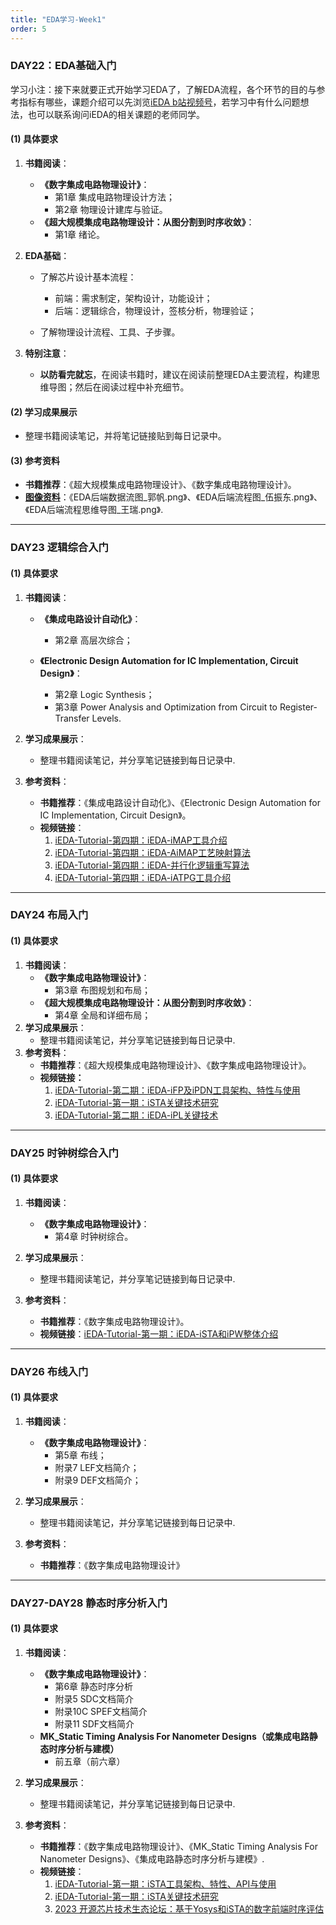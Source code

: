 ```yaml
---
title: "EDA学习-Week1"
order: 5
---
```

### DAY22：EDA基础入门

学习小注：接下来就要正式开始学习EDA了，了解EDA流程，各个环节的目的与参考指标有哪些，课题介绍可以先浏览[iEDA b站视频号](https://space.bilibili.com/1189298533)，若学习中有什么问题想法，也可以联系询问iEDA的相关课题的老师同学。

#### **(1) 具体要求**

1. **书籍阅读**：

   - **《数字集成电路物理设计》**：
     - 第1章 集成电路物理设计方法；
     - 第2章 物理设计建库与验证。
   - **《超大规模集成电路物理设计：从图分割到时序收敛》**：
     - 第1章 绪论。
2. **EDA基础**：

   - 了解芯片设计基本流程：

     - 前端：需求制定，架构设计，功能设计；
     - 后端：逻辑综合，物理设计，签核分析，物理验证；
   - 了解物理设计流程、工具、子步骤。
3. **特别注意**：

   - **以防看完就忘**，在阅读书籍时，建议在阅读前整理EDA主要流程，构建思维导图；然后在阅读过程中补充细节。

#### **(2) 学习成果展示**

- 整理书籍阅读笔记，并将笔记链接贴到每日记录中。

#### **(3) 参考资料**

- **书籍推荐**：《超大规模集成电路物理设计》、《数字集成电路物理设计》。
- **[图像资料](https://gitee.com/oscc-project/iTraining/tree/master/EDA/ppt)**：《EDA后端数据流图_郭帆.png》、《EDA后端流程图_伍振东.png》、《EDA后端流程思维导图_王瑞.png》.

---

### DAY23 逻辑综合入门

#### **(1) 具体要求**

1. **书籍阅读**：

   - **《集成电路设计自动化》**：

     - 第2章 高层次综合；
   - **《Electronic Design Automation for IC Implementation, Circuit Design》**：

     - 第2章 Logic Synthesis；
     - 第3章 Power Analysis and  Optimization from Circuit  to Register-Transfer Levels.
2. **学习成果展示**：

   - 整理书籍阅读笔记，并分享笔记链接到每日记录中.
3. **参考资料**：

   - **书籍推荐**：《集成电路设计自动化》、《Electronic Design Automation for IC Implementation, Circuit Design》。
   - **视频链接**：
     1. [iEDA-Tutorial-第四期：iEDA-iMAP工具介绍](https://www.bilibili.com/video/BV1TC4y1d7Jh)
     2. [iEDA-Tutorial-第四期：iEDA-AiMAP工艺映射算法](https://www.bilibili.com/video/BV1kj411479e)
     3. [iEDA-Tutorial-第四期：iEDA-并行化逻辑重写算法](https://www.bilibili.com/video/BV1F94y187se)
     4. [iEDA-Tutorial-第四期：iEDA-iATPG工具介绍](https://www.bilibili.com/video/BV1cu4y147L7)

---

### DAY24 布局入门

#### **(1) 具体要求**

1. **书籍阅读**：
   - **《数字集成电路物理设计》**：
     - 第3章 布图规划和布局；
   - **《超大规模集成电路物理设计：从图分割到时序收敛》**：
     - 第4章 全局和详细布局；
2. **学习成果展示**：
   - 整理书籍阅读笔记，并分享笔记链接到每日记录中.
3. **参考资料**：
   - **书籍推荐**：《超大规模集成电路物理设计》、《数字集成电路物理设计》。
   - **视频链接：**
     1. [iEDA-Tutorial-第二期：iEDA-iFP及iPDN工具架构、特性与使用](https://www.bilibili.com/video/BV1W14y1B7n)
     2. [iEDA-Tutorial-第一期：iSTA关键技术研究](https://www.bilibili.com/video/BV1GN411h7b3)
     3. [iEDA-Tutorial-第二期：iEDA-iPL关键技术](https://www.bilibili.com/video/BV1CX4y1j7eb)

---

### DAY25 时钟树综合入门

#### **(1) 具体要求**

1. **书籍阅读**：

   - **《数字集成电路物理设计》**：
     - 第4章 时钟树综合。
2. **学习成果展示**：

   - 整理书籍阅读笔记，并分享笔记链接到每日记录中.
3. **参考资料**：

   - **书籍推荐**：《数字集成电路物理设计》。
   - **视频链接**：[iEDA-Tutorial-第一期：iEDA-iSTA和iPW整体介绍](https://www.bilibili.com/video/BV1sp4y137bc)

---

### DAY26 布线入门

#### **(1) 具体要求**

1. **书籍阅读**：

   - **《数字集成电路物理设计》**：
     - 第5章 布线；
     - 附录7 LEF文档简介；
     - 附录9 DEF文档简介；
2. **学习成果展示**：

   - 整理书籍阅读笔记，并分享笔记链接到每日记录中.
3. **参考资料**：

   - **书籍推荐**：《数字集成电路物理设计》

---

### DAY27-DAY28 静态时序分析入门

#### **(1) 具体要求**

1. **书籍阅读**：

   - **《数字集成电路物理设计》**：
     - 第6章 静态时序分析
     - 附录5 SDC文档简介
     - 附录10C SPEF文档简介
     - 附录11 SDF文档简介
   - **MK_Static Timing Analysis For Nanometer Designs（或集成电路静态时序分析与建模）**
     - 前五章（前六章）
2. **学习成果展示**：

   - 整理书籍阅读笔记，并分享笔记链接到每日记录中.
3. **参考资料**：

   - **书籍推荐**：《数字集成电路物理设计》、《MK_Static Timing Analysis For Nanometer Designs》、《集成电路静态时序分析与建模》.
   - **视频链接**：
     1. [iEDA-Tutorial-第一期：iSTA工具架构、特性、API与使用](https://www.bilibili.com/video/BV1a14y1B7uz)
     2. [iEDA-Tutorial-第一期：iSTA关键技术研究](https://www.bilibili.com/video/BV16X4y177xr)
     3. [2023 开源芯片技术生态论坛：基于Yosys和iSTA的数字前端时序评估](https://www.bilibili.com/video/BV1TF411k7kF)
